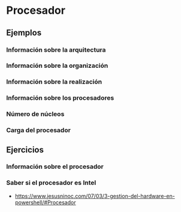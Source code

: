 # Procesador
## Ejemplos
### Información sobre la arquitectura
### Información sobre la organización
### Información sobre la realización
### Información sobre los procesadores
### Número de núcleos
### Carga del procesador
## Ejercicios
### Información sobre el procesador
### Saber si el procesador es Intel

* https://www.jesusninoc.com/07/03/3-gestion-del-hardware-en-powershell/#Procesador
